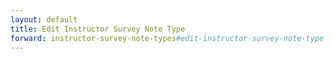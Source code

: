```yaml
---
layout: default
title: Edit Instructor Survey Note Type
forward: instructor-survey-note-types#edit-instructor-survey-note-type
---
```

